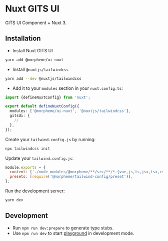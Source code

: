 # Nuxt GITS UI

GITS UI Component + Nuxt 3.

## Installation

- Install Nuxt GITS UI

```bash
yarn add @morpheme/ui-nuxt
```

- Install `@nuxtjs/tailwindcss`

```bash
yarn add --dev @nuxtjs/tailwindcss
```

- Add it to your `modules` section in your `nuxt.config.ts`:

```ts
import {defineNuxtConfig} from 'nuxt';

export default defineNuxtConfig({
  modules: ['@morpheme/ui-nuxt', '@nuxtjs/tailwindcss'],
  gitsUi: {
    //
  },
});
```

Create your `tailwind.config.js` by running:

```bash
npx tailwindcss init
```

Update your `tailwind.config.js`:

```js
module.exports = {
  content: ['./node_modules/@morpheme/**/src/**/*.{vue,js,ts,jsx,tsx,css}'],
  presets: [require('@morpheme/tailwind-config/preset')],
};
```

Run the development server:

```bash
yarn dev
```

## Development

- Run `npm run dev:prepare` to generate type stubs.
- Use `npm run dev` to start [playground](./playground) in development mode.
